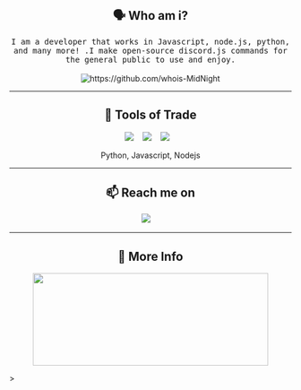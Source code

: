<h2 align="center"> 🗣️ Who am i?</h2>
<p align="center">
  <samp>
    I am a developer that works in Javascript, node.js, python, and many more! .I make open-source discord.js commands for the general public to use and enjoy.
  </samp>
  <br> <br>
  <img src="https://komarev.com/ghpvc/?username=whois-MidNight" alt="https://github.com/whois-MidNight" />
</p>

<hr>
  
<h2 align="center"> 🔭 Tools of Trade</h2>
<p align="center">
  <img src="https://img.shields.io/badge/node.js%20-%2343853D.svg?&style=for-the-badge&logo=node.js&logoColor=white" />&nbsp;&nbsp;&nbsp;
  <img src="https://img.shields.io/badge/Python-3776AB?style=for-the-badge&logo=python&logoColor=white" />&nbsp;&nbsp;&nbsp;
  <img src="https://img.shields.io/badge/JavaScript-F7DF1E?style=for-the-badge&logo=javascript&logoColor=black" />&nbsp;&nbsp;&nbsp;
</p>
<p align="center"> Python, Javascript, Nodejs </p>
<hr>

<h2  align="center">📫 Reach me on</h2>
<p align="center">
  <a href="mailto:kirtan12007@gmail.com?subject=Hello%20Lunar,%20From%20Github"><img src="https://img.shields.io/badge/gmail-%23D14836.svg?&style=for-the-badge&logo=gmail&logoColor=white" /></a>&nbsp;&nbsp;&nbsp;&nbsp;
</p>

<hr>

<h2 align="center">🤔 More Info</h2>
<p align=center >
  <a href=https://github.com/anuraghazra/github-readme-stats >
    <img width=420 height=165 src="https://github-readme-stats.vercel.app/api?username=ThatVolt&bg_color=1e2124&text_color=8291ff&title_color=8291ff&icon_color=8291ff&show_icons=true&border_color=aaa&border_radius=24" />
  </a>
</p>>
